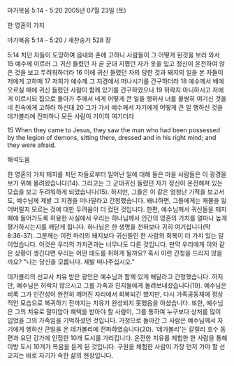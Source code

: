 마가복음 5:14 - 5:20 
2005년 07월 23일 (토)

한 영혼의 가치



마가복음 5:14 - 5:20 / 새찬송가 528 장


5:14 치던 자들이 도망하여 읍내와 촌에 고하니 사람들이 그 어떻게 된것을 보러 와서 15 예수께 이르러 그 귀신 들렸던 자 곧 군대 지폈던 자가 옷을 입고 정신이 온전하여 앉은 것을 보고 두려워하더라 16 이에 귀신 들렸던 자의 당한 것과 돼지의 일을 본 자들이 저에게 고하매 17 저희가 예수께 그 지경에서 떠나시기를 간구하더라 18 예수께서 배에 오르실 때에 귀신 들렸던 사람이 함께 있기를 간구하였으나 19 허락지 아니하시고 저에게 이르시되 집으로 돌아가 주께서 네게 어떻게 큰 일을 행하사 너를 불쌍히 여기신 것을 네 친속에게 고하라 하신대 20 그가 가서 예수께서 자기에게 어떻게 큰 일 행하신 것을 데가볼리에 전파하니 모든 사람이 기이히 여기더라

15 When they came to Jesus, they saw the man who had been possessed by the legion of demons, sitting there, dressed and in his right mind; and they were afraid.

해석도움





한 영혼의 가치
돼지를 치던 자들로부터 일어난 일에 대해 들은 마을 사람들은 이 광경을 보기 위해 몰려왔습니다(14). 그리고는 그 군대귀신 들렸던 자가 정신이 온전해져 있는 모습을 보고 두려워하게 되었습니다(15). 하지만, 그들은 이 같은 엄청난 기적을 보고서도, 예수님께 제발 그 지경을 떠나달라고 간청했습니다. 왜냐하면, 그들에게는 재물을 잃어버릴지 모르는 것에 대한 두려움이 더 컸던 것입니다. 한편, 예수님께서 귀신들을 돼지 떼에 들어가도록 허용한 사실에서 우리는 하나님께서 인간의 영혼의 가치를 얼마나 높게 평가하시는지를 깨닫게 됩니다. 하나님은 한 생명을 천하보다 귀히 여기십니다(막 8:36-37). 그분께는 이천 마리의 돼지보다 귀신들린 한 사람의 회복이 더 가치 있는 일이었습니다. 이것은 우리의 가치관과는 너무나도 다른 것입니다. 만약 우리에게 이와 같은 상황이 생긴다면 우리는 어떤 태도를 취하게 될까요? 혹시 이런 간청을 드리지 않을까요? "나는 당신을 모릅니다. 제발 떠나주십시오."

데가볼리의 선교사
치유 받은 광인은 예수님과 함께 있게 해달라고 간청했습니다. 하지만, 예수님은 허락지 않으시고 그를 가족과 친지들에게 돌려보내셨습니다(19). 예수님은 비록 그가 인간성이 완전히 깨어진 자리에서 회복되긴 했지만, 다시 가족공동체에 정상적인 모습으로 복귀하기 전까지는 치유가 완성되지 못했음을 아셨습니다. 또한, 예수님은 그의 치유로 말미암아 혜택을 받아야 할 사람이, 그를 통하여 누구보다 상처를 많이 입었을 그의 가족임을 기억하셨던 것입니다. 가정으로 돌아간 그 사람은 예수님께서 자기에게 행하신 큰일을 온 데가볼리에 전파하였습니다(20). '데가볼리'는 갈릴리 호수 동편과 요단 강가에 인접한 10개 도시를 가리킵니다. 온전한 치유를 체험한 한 사람을 통해 이방 도시 10개가 복음을 듣게 된 것입니다. 구원을 체험한 사람이 가장 먼저 가야 할 선교지는 바로 자기가 속한 삶의 현장입니다.